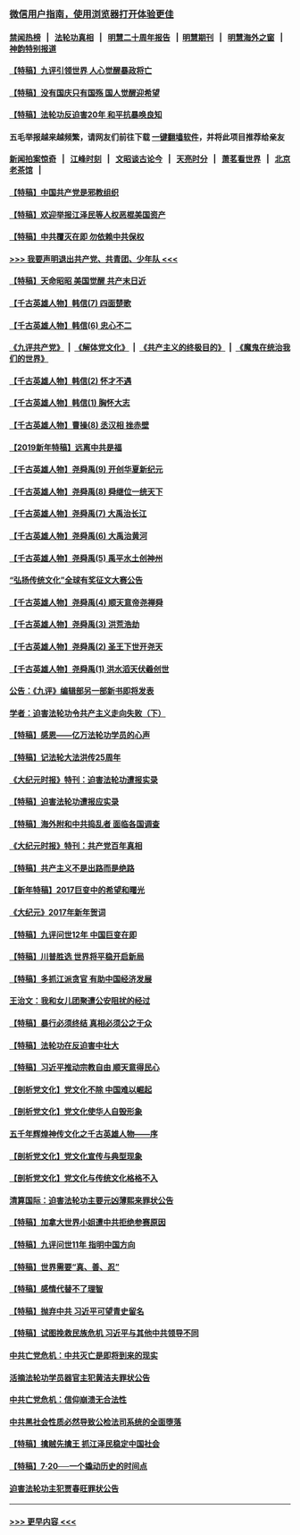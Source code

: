 ### [微信用户指南，使用浏览器打开体验更佳](https://github.com/gfw-breaker/banned-news1/blob/master/indexes/wechat-guide.md?t=0)
#### [禁闻热榜](热点新闻.md?t=0)  &nbsp;&nbsp;|&nbsp;&nbsp; [法轮功真相](https://github.com/gfw-breaker/truth/blob/master/README.md?t=0) &nbsp;&nbsp;|&nbsp;&nbsp; [明慧二十周年报告](https://github.com/gfw-breaker/mh-reports/blob/master/README.md?t=0) &nbsp;&nbsp;|&nbsp;&nbsp;[明慧期刊](https://github.com/gfw-breaker/mh-qikan) &nbsp;&nbsp;|&nbsp;&nbsp; [明慧海外之窗](https://github.com/gfw-breaker/mh-news/blob/master/README.md?t=0) &nbsp;&nbsp;|&nbsp;&nbsp; [神韵特别报道](https://github.com/gfw-breaker/mh-news/blob/master/shenyun.md?t=0)
#### [【特稿】九评引领世界 人心觉醒暴政将亡](../pages/nsc424/n11660496.md?t=02041722) 
#### [【特稿】没有国庆只有国殇 国人觉醒迎希望](../pages/nsc424/n11549354.md?t=02041722) 
#### [【特稿】法轮功反迫害20年 和平抗暴唤良知](../pages/nsc424/n11389135.md?t=02041722) 
#### 五毛举报越来越频繁，请网友们前往下载 [一键翻墙软件](https://github.com/gfw-breaker/ssr-accounts)，并将此项目推荐给亲友
#### [新闻拍案惊奇](https://github.com/gfw-breaker/banned-news1/blob/master/pages/link4.md) &nbsp;&nbsp;|&nbsp;&nbsp; [江峰时刻](https://github.com/gfw-breaker/banned-news1/blob/master/pages/link4.md) &nbsp;&nbsp;|&nbsp;&nbsp; [文昭谈古论今](https://github.com/gfw-breaker/banned-news1/blob/master/pages/link4.md) &nbsp;&nbsp;|&nbsp;&nbsp; [天亮时分](https://github.com/gfw-breaker/banned-news1/blob/master/pages/link4.md) &nbsp;&nbsp;|&nbsp;&nbsp; [萧茗看世界](https://github.com/gfw-breaker/banned-news1/blob/master/pages/link4.md) &nbsp;&nbsp;|&nbsp;&nbsp; [北京老茶馆](https://github.com/gfw-breaker/banned-news1/blob/master/pages/link4.md) &nbsp;&nbsp;|&nbsp;&nbsp; 
#### [【特稿】中国共产党是邪教组织](../pages/nsc424/n11355551.md?t=02041722) 
#### [【特稿】欢迎举报江泽民等人权恶棍美国资产](../pages/nsc424/n11303040.md?t=02041722) 
#### [【特稿】中共覆灭在即 勿依赖中共保权](../pages/nsc424/n11278510.md?t=02041722) 
#### [>>> 我要声明退出共产党、共青团、少年队 <<<](https://github.com/begood0513/goodnews/blob/master/quit/letter.md) 
#### [【特稿】天命昭昭 美国觉醒 共产末日近](../pages/nsc424/n11150259.md?t=02041722) 
#### [【千古英雄人物】韩信(7) 四面楚歌](../pages/nsc424/n7552608.md?t=02041722) 
#### [【千古英雄人物】韩信(6) 忠心不二](../pages/nsc424/n7552572.md?t=02041722) 
#### [《九评共产党》](https://github.com/begood0513/9ping.md/blob/master/README.md) &nbsp;|&nbsp; [《解体党文化》](../../../../jtdwh.md/blob/master/README.md)  &nbsp;|&nbsp; [《共产主义的终极目的》](../../../../gczydzjmd.md/blob/master/README.md) &nbsp;|&nbsp; [《魔鬼在统治我们的世界》](../../../../mgztzwmdsj.md/blob/master/README.md) 
#### [【千古英雄人物】韩信(2) 怀才不遇](../pages/nsc424/n7547691.md?t=02041722) 
#### [【千古英雄人物】韩信(1) 胸怀大志](../pages/nsc424/n7544501.md?t=02041722) 
#### [【千古英雄人物】曹操(8) 丞汉相 挫赤壁](../pages/nsc424/n7662490.md?t=02041722) 
#### [【2019新年特稿】远离中共是福](../pages/nsc424/n10942748.md?t=02041722) 
#### [【千古英雄人物】尧舜禹(9) 开创华夏新纪元](../pages/nsc424/n7519873.md?t=02041722) 
#### [【千古英雄人物】尧舜禹(8) 舜继位一统天下](../pages/nsc424/n7515411.md?t=02041722) 
#### [【千古英雄人物】尧舜禹(7) 大禹治长江](../pages/nsc424/n7475820.md?t=02041722) 
#### [【千古英雄人物】尧舜禹(6) 大禹治黄河](../pages/nsc424/n7475816.md?t=02041722) 
#### [【千古英雄人物】尧舜禹(5) 禹平水土创神州](../pages/nsc424/n7475809.md?t=02041722) 
#### [“弘扬传统文化”全球有奖征文大赛公告](../pages/nsc424/n10889849.md?t=02041722) 
#### [【千古英雄人物】尧舜禹(4) 顺天意帝尧禅舜](../pages/nsc424/n7471624.md?t=02041722) 
#### [【千古英雄人物】尧舜禹(3) 洪荒浩劫](../pages/nsc424/n7471607.md?t=02041722) 
#### [【千古英雄人物】尧舜禹(2) 圣王下世开尧天](../pages/nsc424/n7467643.md?t=02041722) 
#### [【千古英雄人物】尧舜禹(1) 洪水滔天伏羲创世](../pages/nsc424/n7467618.md?t=02041722) 
#### [公告：《九评》编辑部另一部新书即将发表](../pages/nsc424/n10405104.md?t=02041722) 
#### [学者：迫害法轮功令共产主义走向失败（下）](../pages/nsc424/n10009951.md?t=02041722) 
#### [【特稿】感恩——亿万法轮功学员的心声](../pages/nsc424/n9880260.md?t=02041722) 
#### [【特稿】记法轮大法洪传25周年](../pages/nsc424/n9116480.md?t=02041722) 
#### [《大纪元时报》特刊：迫害法轮功遭报实录](../pages/nsc424/n9082916.md?t=02041722) 
#### [【特稿】迫害法轮功遭报应实录](../pages/nsc424/n9055656.md?t=02041722) 
#### [【特稿】海外附和中共捣乱者 面临各国调查](../pages/nsc424/n9047645.md?t=02041722) 
#### [《大纪元时报》特刊：共产党百年真相](../pages/nsc424/n8879818.md?t=02041722) 
#### [【特稿】共产主义不是出路而是绝路](../pages/nsc424/n8792816.md?t=02041722) 
#### [【新年特稿】2017巨变中的希望和曙光](../pages/nsc424/n8655525.md?t=02041722) 
#### [《大纪元》2017年新年贺词](../pages/nsc424/n8651727.md?t=02041722) 
#### [【特稿】九评问世12年 中国巨变在即](../pages/nsc424/n8506053.md?t=02041722) 
#### [【特稿】川普胜选 世界将平稳开启新局](../pages/nsc424/n8482166.md?t=02041722) 
#### [【特稿】多抓江派贪官 有助中国经济发展](../pages/nsc424/n8454769.md?t=02041722) 
#### [王治文：我和女儿团聚遭公安阻扰的经过](../pages/nsc424/n8186638.md?t=02041722) 
#### [【特稿】暴行必须终结‭ ‬真相必须公之于众](../pages/nsc424/n8103572.md?t=02041722) 
#### [【特稿】法轮功在反迫害中壮大](../pages/nsc424/n7915493.md?t=02041722) 
#### [【特稿】习近平推动宗教自由 顺天意得民心](../pages/nsc424/n7782230.md?t=02041722) 
#### [【剖析党文化】党文化不除 中国难以崛起](../pages/nsc424/n7484466.md?t=02041722) 
#### [【剖析党文化】党文化使华人自毁形象](../pages/nsc424/n7480414.md?t=02041722) 
#### [五千年辉煌神传文化之千古英雄人物——序](../pages/nsc424/n7465898.md?t=02041722) 
#### [【剖析党文化】党文化宣传与典型现象](../pages/nsc424/n4667282.md?t=02041722) 
#### [【剖析党文化】党文化与传统文化格格不入](../pages/nsc424/n4665279.md?t=02041722) 
#### [清算国际：迫害法轮功主要元凶薄熙来罪状公告](../pages/nsc424/n4621860.md?t=02041722) 
#### [【特稿】加拿大世界小姐遭中共拒绝参赛原因](../pages/nsc424/n4585305.md?t=02041722) 
#### [【特稿】九评问世11年 指明中国方向](../pages/nsc424/n4578971.md?t=02041722) 
#### [【特稿】世界需要“真、善、忍”](../pages/nsc424/n4577812.md?t=02041722) 
#### [【特稿】感情代替不了理智](../pages/nsc424/n4564327.md?t=02041722) 
#### [【特稿】抛弃中共 习近平可望青史留名](../pages/nsc424/n4549169.md?t=02041722) 
#### [【特稿】试图挽救民族危机 习近平与其他中共领导不同](../pages/nsc424/n4548555.md?t=02041722) 
#### [中共亡党危机：中共灭亡是即将到来的现实](../pages/nsc424/n4547349.md?t=02041722) 
#### [活摘法轮功学员器官主犯黄洁夫罪状公告](../pages/nsc424/n4547015.md?t=02041722) 
#### [中共亡党危机：信仰崩溃无合法性](../pages/nsc424/n4545222.md?t=02041722) 
#### [中共黑社会性质必然导致公检法司系统的全面堕落](../pages/nsc424/n4541854.md?t=02041722) 
#### [【特稿】擒贼先擒王 抓江泽民稳定中国社会](../pages/nsc424/n4530296.md?t=02041722) 
#### [【特稿】7‧20──一个撬动历史的时间点](../pages/nsc424/n4481700.md?t=02041722) 
#### [迫害法轮功主犯贾春旺罪状公告](../pages/nsc424/n4455857.md?t=02041722) 

----
#### [ >>> 更早内容 <<< ](../indexes/nsc424-earlier.md)
